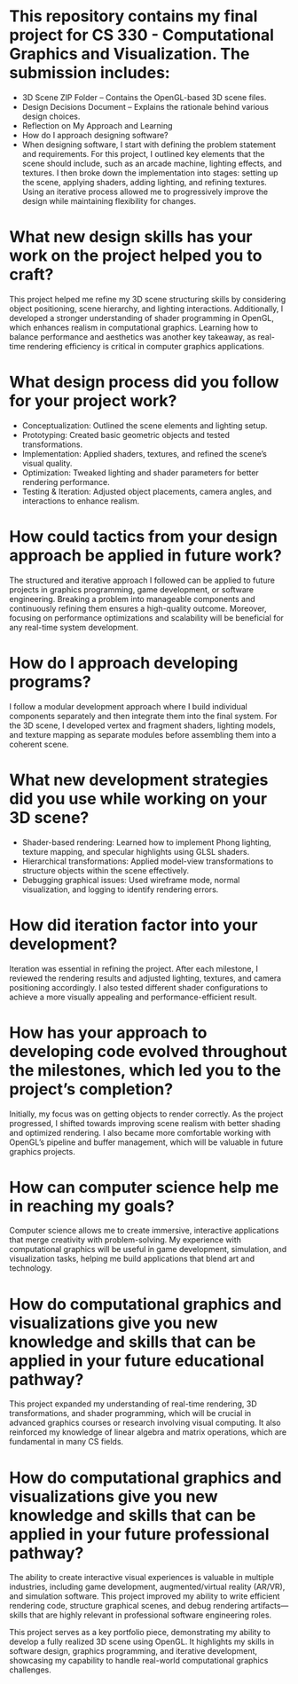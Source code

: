 # This repository contains my final project for CS 330 - Computational Graphics and Visualization. The submission includes:

- 3D Scene ZIP Folder – Contains the OpenGL-based 3D scene files.
- Design Decisions Document – Explains the rationale behind various design choices.
- Reflection on My Approach and Learning
- How do I approach designing software?
- When designing software, I start with defining the problem statement and requirements. For this project, I outlined key elements that the scene should include, such as an arcade machine, lighting effects, and textures. I then broke down the implementation into stages: setting up the scene, applying shaders, adding lighting, and refining textures. Using an iterative process allowed me to progressively improve the design while maintaining flexibility for changes.

# What new design skills has your work on the project helped you to craft?
This project helped me refine my 3D scene structuring skills by considering object positioning, scene hierarchy, and lighting interactions. Additionally, I developed a stronger understanding of shader programming in OpenGL, which enhances realism in computational graphics. Learning how to balance performance and aesthetics was another key takeaway, as real-time rendering efficiency is critical in computer graphics applications.

# What design process did you follow for your project work?
- Conceptualization: Outlined the scene elements and lighting setup.
- Prototyping: Created basic geometric objects and tested transformations.
- Implementation: Applied shaders, textures, and refined the scene’s visual quality.
- Optimization: Tweaked lighting and shader parameters for better rendering performance.
- Testing & Iteration: Adjusted object placements, camera angles, and interactions to enhance realism.
  
# How could tactics from your design approach be applied in future work?
The structured and iterative approach I followed can be applied to future projects in graphics programming, game development, or software engineering. Breaking a problem into manageable components and continuously refining them ensures a high-quality outcome. Moreover, focusing on performance optimizations and scalability will be beneficial for any real-time system development.

# How do I approach developing programs?
I follow a modular development approach where I build individual components separately and then integrate them into the final system. For the 3D scene, I developed vertex and fragment shaders, lighting models, and texture mapping as separate modules before assembling them into a coherent scene.

# What new development strategies did you use while working on your 3D scene?
- Shader-based rendering: Learned how to implement Phong lighting, texture mapping, and specular highlights using GLSL shaders.
- Hierarchical transformations: Applied model-view transformations to structure objects within the scene effectively.
- Debugging graphical issues: Used wireframe mode, normal visualization, and logging to identify rendering errors.

# How did iteration factor into your development?
Iteration was essential in refining the project. After each milestone, I reviewed the rendering results and adjusted lighting, textures, and camera positioning accordingly. I also tested different shader configurations to achieve a more visually appealing and performance-efficient result.

# How has your approach to developing code evolved throughout the milestones, which led you to the project’s completion?
Initially, my focus was on getting objects to render correctly. As the project progressed, I shifted towards improving scene realism with better shading and optimized rendering. I also became more comfortable working with OpenGL’s pipeline and buffer management, which will be valuable in future graphics projects.

# How can computer science help me in reaching my goals?
Computer science allows me to create immersive, interactive applications that merge creativity with problem-solving. My experience with computational graphics will be useful in game development, simulation, and visualization tasks, helping me build applications that blend art and technology.

# How do computational graphics and visualizations give you new knowledge and skills that can be applied in your future educational pathway?
This project expanded my understanding of real-time rendering, 3D transformations, and shader programming, which will be crucial in advanced graphics courses or research involving visual computing. It also reinforced my knowledge of linear algebra and matrix operations, which are fundamental in many CS fields.

# How do computational graphics and visualizations give you new knowledge and skills that can be applied in your future professional pathway?
The ability to create interactive visual experiences is valuable in multiple industries, including game development, augmented/virtual reality (AR/VR), and simulation software. This project improved my ability to write efficient rendering code, structure graphical scenes, and debug rendering artifacts—skills that are highly relevant in professional software engineering roles.

This project serves as a key portfolio piece, demonstrating my ability to develop a fully realized 3D scene using OpenGL. It highlights my skills in software design, graphics programming, and iterative development, showcasing my capability to handle real-world computational graphics challenges.

